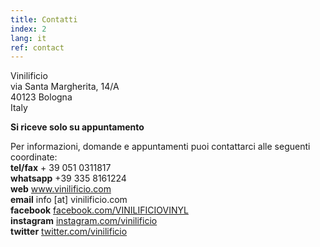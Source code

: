 ```yaml
---
title: Contatti
index: 2
lang: it
ref: contact
---
```


Vinilificio<br>
via Santa Margherita, 14/A<br>
40123 Bologna<br>
Italy

__Si riceve solo su appuntamento__

Per informazioni, domande e appuntamenti puoi contattarci alle seguenti coordinate:<br>
__tel/fax__ + 39 051 0311817<br>
__whatsapp__ +39 335 8161224<br>
__web__ www.vinilificio.com<br>
__email__ info [at] vinilificio.com<br>
__facebook__ [facebook.com/VINILIFICIOVINYL](http://www.facebook.com/VINILIFICIOVINYL)<br>
__instagram__ [instagram.com/vinilificio](http://instagram.com/vinilificio)<br>
__twitter__ [twitter.com/vinilificio](http://www.twitter.com/vinilificio)
